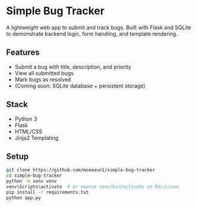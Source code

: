 # Simple Bug Tracker

A lightweight web app to submit and track bugs. Built with Flask and SQLite to demonstrate backend logic, form handling, and template rendering.

## Features
- Submit a bug with title, description, and priority
- View all submitted bugs
- Mark bugs as resolved
- (Coming soon: SQLite database + persistent storage)

## Stack
- Python 3
- Flask
- HTML/CSS
- Jinja2 Templating

## Setup

```bash
git clone https://github.com/moeaoun1/simple-bug-tracker
cd simple-bug-tracker
python -m venv venv
venv\Scripts\activate  # or source venv/bin/activate on Mac/Linux
pip install -r requirements.txt
python app.py
